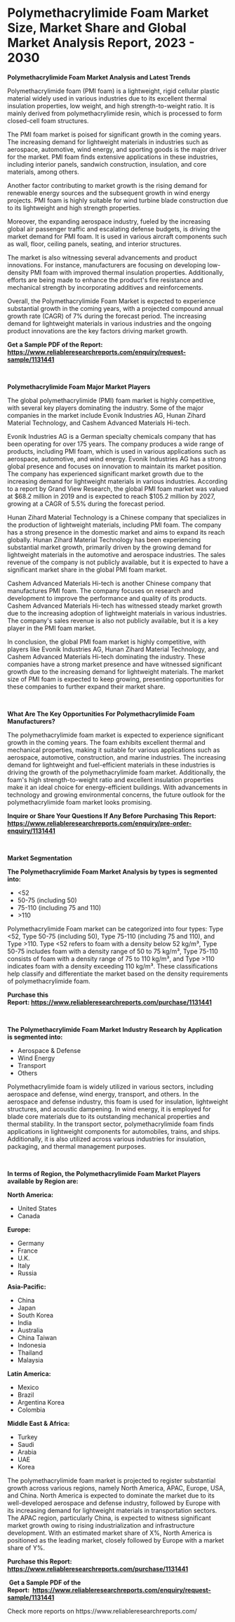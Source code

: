 <p><h1>Polymethacrylimide Foam Market Size, Market Share and Global Market Analysis Report, 2023 - 2030</h1></p><p><strong>Polymethacrylimide Foam Market Analysis and Latest Trends</strong></p>
<p><p>Polymethacrylimide foam (PMI foam) is a lightweight, rigid cellular plastic material widely used in various industries due to its excellent thermal insulation properties, low weight, and high strength-to-weight ratio. It is mainly derived from polymethacrylimide resin, which is processed to form closed-cell foam structures.</p><p>The PMI foam market is poised for significant growth in the coming years. The increasing demand for lightweight materials in industries such as aerospace, automotive, wind energy, and sporting goods is the major driver for the market. PMI foam finds extensive applications in these industries, including interior panels, sandwich construction, insulation, and core materials, among others.</p><p>Another factor contributing to market growth is the rising demand for renewable energy sources and the subsequent growth in wind energy projects. PMI foam is highly suitable for wind turbine blade construction due to its lightweight and high strength properties.</p><p>Moreover, the expanding aerospace industry, fueled by the increasing global air passenger traffic and escalating defense budgets, is driving the market demand for PMI foam. It is used in various aircraft components such as wall, floor, ceiling panels, seating, and interior structures.</p><p>The market is also witnessing several advancements and product innovations. For instance, manufacturers are focusing on developing low-density PMI foam with improved thermal insulation properties. Additionally, efforts are being made to enhance the product's fire resistance and mechanical strength by incorporating additives and reinforcements.</p><p>Overall, the Polymethacrylimide Foam Market is expected to experience substantial growth in the coming years, with a projected compound annual growth rate (CAGR) of 7% during the forecast period. The increasing demand for lightweight materials in various industries and the ongoing product innovations are the key factors driving market growth.</p></p>
<p><strong>Get a Sample PDF of the Report:&nbsp; <a href="https://www.reliableresearchreports.com/enquiry/request-sample/1131441">https://www.reliableresearchreports.com/enquiry/request-sample/1131441</a></strong></p>
<p>&nbsp;</p>
<p><strong>Polymethacrylimide Foam Major Market Players</strong></p>
<p><p>The global polymethacrylimide (PMI) foam market is highly competitive, with several key players dominating the industry. Some of the major companies in the market include Evonik Industries AG, Hunan Zihard Material Technology, and Cashem Advanced Materials Hi-tech.</p><p>Evonik Industries AG is a German specialty chemicals company that has been operating for over 175 years. The company produces a wide range of products, including PMI foam, which is used in various applications such as aerospace, automotive, and wind energy. Evonik Industries AG has a strong global presence and focuses on innovation to maintain its market position. The company has experienced significant market growth due to the increasing demand for lightweight materials in various industries. According to a report by Grand View Research, the global PMI foam market was valued at $68.2 million in 2019 and is expected to reach $105.2 million by 2027, growing at a CAGR of 5.5% during the forecast period.</p><p>Hunan Zihard Material Technology is a Chinese company that specializes in the production of lightweight materials, including PMI foam. The company has a strong presence in the domestic market and aims to expand its reach globally. Hunan Zihard Material Technology has been experiencing substantial market growth, primarily driven by the growing demand for lightweight materials in the automotive and aerospace industries. The sales revenue of the company is not publicly available, but it is expected to have a significant market share in the global PMI foam market.</p><p>Cashem Advanced Materials Hi-tech is another Chinese company that manufactures PMI foam. The company focuses on research and development to improve the performance and quality of its products. Cashem Advanced Materials Hi-tech has witnessed steady market growth due to the increasing adoption of lightweight materials in various industries. The company's sales revenue is also not publicly available, but it is a key player in the PMI foam market.</p><p>In conclusion, the global PMI foam market is highly competitive, with players like Evonik Industries AG, Hunan Zihard Material Technology, and Cashem Advanced Materials Hi-tech dominating the industry. These companies have a strong market presence and have witnessed significant growth due to the increasing demand for lightweight materials. The market size of PMI foam is expected to keep growing, presenting opportunities for these companies to further expand their market share.</p></p>
<p>&nbsp;</p>
<p><strong>What Are The Key Opportunities For Polymethacrylimide Foam Manufacturers?</strong></p>
<p><p>The polymethacrylimide foam market is expected to experience significant growth in the coming years. The foam exhibits excellent thermal and mechanical properties, making it suitable for various applications such as aerospace, automotive, construction, and marine industries. The increasing demand for lightweight and fuel-efficient materials in these industries is driving the growth of the polymethacrylimide foam market. Additionally, the foam's high strength-to-weight ratio and excellent insulation properties make it an ideal choice for energy-efficient buildings. With advancements in technology and growing environmental concerns, the future outlook for the polymethacrylimide foam market looks promising.</p></p>
<p><strong>Inquire or Share Your Questions If Any Before Purchasing This Report: <a href="https://www.reliableresearchreports.com/enquiry/pre-order-enquiry/1131441">https://www.reliableresearchreports.com/enquiry/pre-order-enquiry/1131441</a></strong></p>
<p>&nbsp;</p>
<p><strong>Market Segmentation</strong></p>
<p><strong>The Polymethacrylimide Foam Market Analysis by types is segmented into:</strong></p>
<p><ul><li><52</li><li>50-75 (including 50)</li><li>75-110 (including 75 and 110)</li><li>>110</li></ul></p>
<p><p>Polymethacrylimide Foam market can be categorized into four types: Type <52, Type 50-75 (including 50), Type 75-110 (including 75 and 110), and Type >110. Type <52 refers to foam with a density below 52 kg/m³, Type 50-75 includes foam with a density range of 50 to 75 kg/m³, Type 75-110 consists of foam with a density range of 75 to 110 kg/m³, and Type >110 indicates foam with a density exceeding 110 kg/m³. These classifications help classify and differentiate the market based on the density requirements of polymethacrylimide foam.</p></p>
<p><strong>Purchase this Report:&nbsp;<a href="https://www.reliableresearchreports.com/purchase/1131441">https://www.reliableresearchreports.com/purchase/1131441</a></strong></p>
<p>&nbsp;</p>
<p><strong>The Polymethacrylimide Foam Market Industry Research by Application is segmented into:</strong></p>
<p><ul><li>Aerospace & Defense</li><li>Wind Energy</li><li>Transport</li><li>Others</li></ul></p>
<p><p>Polymethacrylimide foam is widely utilized in various sectors, including aerospace and defense, wind energy, transport, and others. In the aerospace and defense industry, this foam is used for insulation, lightweight structures, and acoustic dampening. In wind energy, it is employed for blade core materials due to its outstanding mechanical properties and thermal stability. In the transport sector, polymethacrylimide foam finds applications in lightweight components for automobiles, trains, and ships. Additionally, it is also utilized across various industries for insulation, packaging, and thermal management purposes.</p></p>
<p>&nbsp;</p>
<p><strong>In terms of Region, the Polymethacrylimide Foam Market Players available by Region are:</strong></p>
<p>
    <p> <strong> North America: </strong>
        <ul>
            <li>United States</li>
            <li>Canada</li>
        </ul>
        </p> 
    <p> <strong> Europe: </strong>
        <ul>
            <li>Germany</li>
            <li>France</li>
            <li>U.K.</li>
            <li>Italy</li>
            <li>Russia</li>
        </ul>
        </p> 
    <p> <strong> Asia-Pacific: </strong>
        <ul>
            <li>China</li>
            <li>Japan</li>
            <li>South Korea</li>
            <li>India</li>
            <li>Australia</li>
            <li>China Taiwan</li>
            <li>Indonesia</li>
            <li>Thailand</li>
            <li>Malaysia</li>
        </ul>
        </p> 
    <p> <strong> Latin America: </strong>
        <ul>
            <li>Mexico</li>
            <li>Brazil</li>
            <li>Argentina Korea</li>
            <li>Colombia</li>
        </ul>
        </p> 
    <p> <strong> Middle East & Africa: </strong>
        <ul>
            <li>Turkey</li>
            <li>Saudi</li>
            <li>Arabia</li>
            <li>UAE</li>
            <li>Korea</li>
        </ul>
    </p>
    </p>
<p><p>The polymethacrylimide foam market is projected to register substantial growth across various regions, namely North America, APAC, Europe, USA, and China. North America is expected to dominate the market due to its well-developed aerospace and defense industry, followed by Europe with its increasing demand for lightweight materials in transportation sectors. The APAC region, particularly China, is expected to witness significant market growth owing to rising industrialization and infrastructure development. With an estimated market share of X%, North America is positioned as the leading market, closely followed by Europe with a market share of Y%.</p></p>
<p><strong>Purchase this Report: <a href="https://www.reliableresearchreports.com/purchase/1131441">https://www.reliableresearchreports.com/purchase/1131441</a></strong></p>
<p>&nbsp;<strong>Get a Sample PDF of the Report:&nbsp;&nbsp;<a href="https://www.reliableresearchreports.com/enquiry/request-sample/1131441">https://www.reliableresearchreports.com/enquiry/request-sample/1131441</a></strong></p>
<p><strong></strong></p>
<p>Check more reports on https://www.reliableresearchreports.com/</p>
